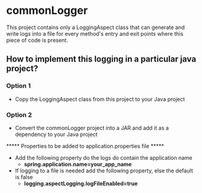 # commonLogger
This project contains only a LoggingAspect class that can generate and write logs into a file for every method's entry and exit points where this piece of code is present.
## How to implement this logging in a particular java project?
### Option 1
- Copy the LoggingAspect class from this project to your Java project

### Option 2
- Convert the commonLogger project into a JAR and add it as a dependency to your Java project

***** Properties to be added to application.properties file *****
- Add the following property do the logs do contain the application name
  - ****spring.application.name=your_app_name****
- If logging to a file is needed add the following property, else the default is false
  - ****logging.aspectLogging.logFileEnabled=true****
